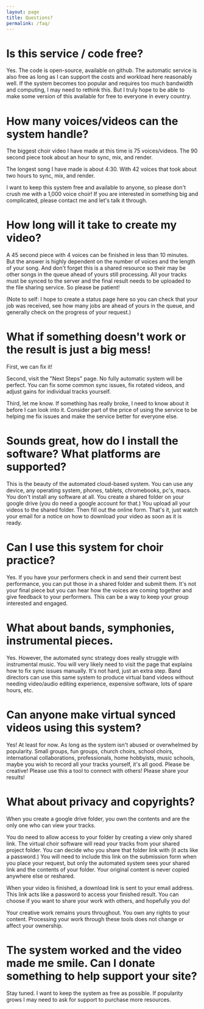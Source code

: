 ```yaml
---
layout: page
title: Questions?
permalink: /faq/
---
```


# Is this service / code free?

Yes. The code is open-source, available on github.  The automatic
service is also free as long as I can support the costs and workload
here reasonably well.  If the system becomes too popular and requires
too much bandwidth and computing, I may need to rethink this.  But I
truly hope to be able to make some version of this available for free
to everyone in every country.

# How many voices/videos can the system handle?

The biggest choir video I have made at this time is 75 voices/videos.
The 90 second piece took about an hour to sync, mix, and render.

The longest song I have made is about 4:30. With 42 voices that took
about two hours to sync, mix, and render.

I want to keep this system free and available to anyone, so please
don't crush me with a 1,000 voice choir!  If you are interested in
something big and complicated, please contact me and let's talk it
through.

# How long will it take to create my video?

A 45 second piece with 4 voices can be finished in less than 10
minutes.  But the answer is highly dependent on the number of voices
and the length of your song.  And don't forget this is a shared
resource so their may be other songs in the queue ahead of yours still
processing.  All your tracks must be synced to the server and the
final result needs to be uploaded to the file sharing service.  So
please be patient!

(Note to self: I hope to create a status page here so you can check
that your job was received, see how many jobs are ahead of yours in
the queue, and generally check on the progress of your request.)

# What if something doesn't work or the result is just a big mess!

First, we can fix it!

Second, visit the "Next Steps" page.  No fully automatic system will
be perfect.  You can fix some common sync issues, fix rotated videos,
and adjust gains for individual tracks yourself.

Third, let me know.  If something has really broke, I need to know
about it before I can look into it.  Consider part of the price of
using the service to be helping me fix issues and make the service
better for everyone else.

# Sounds great, how do I install the software?  What platforms are supported?

This is the beauty of the automated cloud-based system.  You can use
any device, any operating system, phones, tablets, chromebooks, pc's,
macs.  You don't install any software at all.  You create a shared
folder on your google drive (you do need a google account for that.)
You upload all your videos to the shared folder.  Then fill out the
online form.  That's it, just watch your email for a notice on how to
download your video as soon as it is ready.

# Can I use this system for choir practice?

Yes.  If you have your performers check in and send their current best
performance, you can put those in a shared folder and submit them.
It's not your final piece but you can hear how the voices are coming
together and give feedback to your performers.  This can be a way to
keep your group interested and engaged.

# What about bands, symphonies, instrumental pieces.

Yes.  However, the automated sync strategy does really struggle with
instrumental music.  You will very likely need to visit the page that
explains how to fix sync issues manually.  It's not hard, just an
extra step.  Band directors can use this same system to produce
virtual band videos without needing video/audio editing experience,
expensive software, lots of spare hours, etc.

# Can anyone make virtual synced videos using this system?

Yes!  At least for now.  As long as the system isn't abused or
overwhelmed by popularity.  Small groups, fun groups, church choirs,
school choirs, international collaborations, professionals, home
hobbyists, music schools, maybe you wish to record all your tracks
yourself, it's all good.  Please be creative!  Please use this a tool
to connect with others!  Please share your results!

# What about privacy and copyrights?

When you create a google drive folder, you own the contents and are
the only one who can view your tracks.

You do need to allow access to your folder by creating a view only
shared link.  The virtual choir software will read your tracks from
your shared project folder.  You can decide who you share that folder
link with (it acts like a password.)  You will need to include this
link on the submission form when you place your request, but only the
automated system sees your shared link and the contents of your
folder.  Your original content is never copied anywhere else or
reshared.

When your video is finished, a download link is sent to your email
address.  This link acts like a password to access your finished
result.  You can choose if you want to share your work with others,
and hopefully you do!

Your creative work remains yours throughout.  You own any rights to
your content.  Processing your work through these tools does not
change or affect your ownership.

# The system worked and the video made me smile.  Can I donate something to help support your site?

Stay tuned.  I want to keep the system as free as possible. If
popularity grows I may need to ask for support to purchase more
resources.